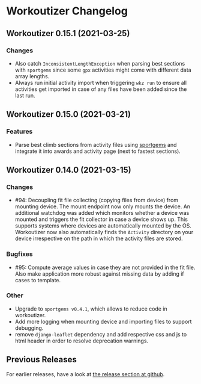 # Workoutizer Changelog

## Workoutizer 0.15.1 (2021-03-25)

### Changes
* Also catch `InconsistentLengthException` when parsing best sections with `sportgems` since some `gpx` activities might
  come with different data array lengths.
* Always run initial activity import when triggering `wkz run` to ensure all activities get imported in case of any files
  have been added since the last run.


## Workoutizer 0.15.0 (2021-03-21)

### Features
* Parse best climb sections from activity files using [sportgems](https://github.com/fgebhart/sportgems) and integrate it
  into awards and activity page (next to fastest sections).


## Workoutizer 0.14.0 (2021-03-15)

### Changes
* #94:  Decoupling fit file collecting (copying files from device) from mounting device. The mount endpoint now only
        mounts the device. An additional watchdog was added which monitors whether a device was mounted and triggers the
        fit collector in case a device shows up. This supports systems where devices are automatically mounted by the OS.
        Workoutizer now also automatically finds the `Activity` directory on your device irrespective on the path in
        which the activity files are stored.

### Bugfixes
* #95:  Compute average values in case they are not provided in the fit file. Also make application more robust against
        missing data by adding if cases to template.

### Other
* Upgrade to `sportgems v0.4.1`, which allows to reduce code in workoutizer.
* Add more logging when mounting device and importing files to support debugging.
* remove `django-leaflet` dependency and add respective css and js to html header in order to resolve deprecation
        warnings.


## Previous Releases
For earlier releases, have a look at [the release section at github](https://github.com/fgebhart/workoutizer/releases).
